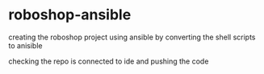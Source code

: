 # roboshop-ansible
creating the roboshop project using ansible by converting the shell scripts to anisible

checking the repo is connected to ide and pushing the code